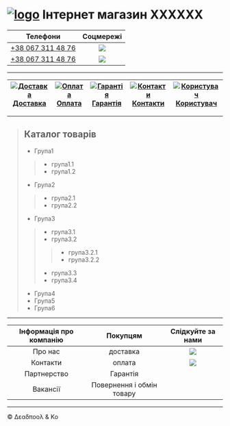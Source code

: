 # [  ![logo](https://icon-icons.com/icons2/830/PNG/48/android-brain_icon-icons.com_66654.png)](#)   Інтернет магазин XXXXXX 


Телефони|Соцмережі
--| :--: 
 [+38 067 311 48 76](tel:+380673114876) |[![](https://icon-icons.com/icons2/790/PNG/32/fb_icon-icons.com_65434.png)](https://www.facebook.com/vvpalchin/)
[+38 067 311 48 76](tel:+380673114876)|[![](https://icon-icons.com/icons2/790/PNG/32/instagram_icon-icons.com_65435.png)](https://www.instagram.com/dr.dramen/)
---
  [![Доставка](https://icon-icons.com/icons2/37/PNG/32/FoodDelivery_4374.png) Доставка](#) | [![Оплата](https://icon-icons.com/icons2/2356/PNG/32/pay_cash_bill_money_buy_icon_143287.png) Оплата](#) | [![Гарантія](https://icon-icons.com/icons2/37/PNG/32/document_3530.png) Гарантія](#) | [![Контакти](https://icon-icons.com/icons2/1862/PNG/32/telephone_118357.png) Контакти](#) | [![Користувач](https://icon-icons.com/icons2/1862/PNG/32/manwithatie_118393.png) Користувач](#)
 -|-|-|-|-
 ---
> ## Каталог товарів
> - Група1
>>	- група1.1 
>>	- група1.2 
> - Група2 
>>- група2.1
>>- група2.2
> - Група3
>>- група3.1
>>- група3.2
>>>- група3.2.1
>>>- група3.2.2
>>- група3.3
>>- група3.4
>- Група4 
>- Група5 
>- Група6 
---

|Інформація про компанію|Покупцям | Слідкуйте за нами
|:--:|:--:|:--:|
|Про нас | доставка |[![](https://icon-icons.com/icons2/790/PNG/32/fb_icon-icons.com_65434.png)](https://www.facebook.com/vvpalchin/)
Контакти | оплата | [![](https://icon-icons.com/icons2/790/PNG/32/instagram_icon-icons.com_65435.png)](https://www.instagram.com/dr.dramen/)
|Партнерство| Гарантія
Вакансії | Повернення і обмін товару
---
&copy; &Delta;&epsilon;&alpha;&delta;&pi;&omicron;&omicron;&lambda; &amp; &Kappa;&omicron;  
